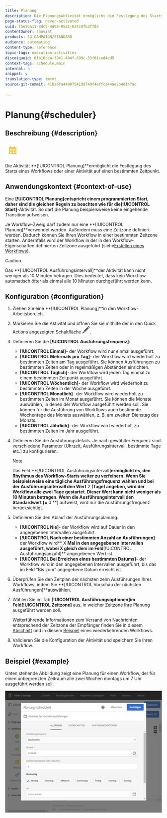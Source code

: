 ```yaml
---
title: Planung
description: Die Planungsaktivität ermöglicht die Festlegung des Starts eines Workflows oder einer Aktivität auf einen bestimmten Zeitpunkt.
page-status-flag: never-activated
uuid: f5e50a11-8dc9-4d98-9531-024c0fb3f7da
contentOwner: sauviat
products: SG_CAMPAIGN/STANDARD
audience: automating
content-type: reference
topic-tags: execution-activities
discoiquuid: 0fb16cea-3941-404f-899c-33f81ced4ed5
context-tags: schedule,main
internal: n
snippet: y
translation-type: tm+mt
source-git-commit: 41ba6fa44807541dd749f4effca44ae2b4d147ae

---
```



# Planung{#scheduler}

## Beschreibung {#description}

![](assets/scheduler.png)

Die Aktivität **[!UICONTROL Planung]**ermöglicht die Festlegung des Starts eines Workflows oder einer Aktivität auf einen bestimmten Zeitpunkt.

## Anwendungskontext {#context-of-use}

Eine **[!UICONTROL Planung]**entspricht einem programmierten Start, daher sind die gleichen Regeln zu beachten wie für die**[!UICONTROL  Start]**-Aktivität. So darf die Planung beispielsweise keine eingehende Transition aufweisen.

Je Workflow-Zweig darf zudem nur eine **[!UICONTROL Planung]**verwendet werden. Außerdem muss eine Zeitzone definiert werden. Dadurch können Sie Ihren Workflow in einer bestimmten Zeitzone starten. Andernfalls wird der Workflow in der in den Workflow-Eigenschaften definierten Zeitzone ausgeführt (siehe[Erstellen eines Workflows](../../automating/using/building-a-workflow.md)).

>[!CAUTION]
>
>Das **[!UICONTROL Ausführungsintervall]**der Aktivität kann nicht weniger als 10 Minuten betragen. Dies bedeutet, dass kein Workflow automatisch öfter als einmal alle 10 Minuten durchgeführt werden kann.

## Konfiguration {#configuration}

1. Ziehen Sie eine **[!UICONTROL Planung]**in den Workflow-Arbeitsbereich.
1. Markieren Sie die Aktivität und öffnen Sie sie mithilfe der in den Quick Actions angezeigten Schaltfläche ![](assets/edit_darkgrey-24px.png).
1. Definieren Sie die **[!UICONTROL Ausführungsfrequenz]**:

   * **[!UICONTROL Einmal]**- der Workflow wird nur einmal ausgeführt.
   * **[!UICONTROL Mehrmals pro Tag]**- der Workflow wird wiederholt zu bestimmten Zeiten am Tag ausgeführt. Sie können Ausführungen zu bestimmten Zeiten oder in regelmäßigen Abständen einrichten.
   * **[!UICONTROL Täglich]**- der Workflow wird jeden Tag einmal zu einem bestimmten Zeitpunkt ausgeführt.
   * **[!UICONTROL Wöchentlich]**- der Workflow wird wiederholt zu bestimmten Zeiten in der Woche ausgeführt.
   * **[!UICONTROL Monatlich]**- der Workflow wird wiederholt zu bestimmten Zeiten im Monat ausgeführt. Sie können die Monate auswählen, in denen der Workflow ausgeführt werden soll. Sie können für die Ausführung von Workflows auch bestimmte Wochentage des Monats auswählen, z. B. am zweiten Dienstag des Monats.
   * **[!UICONTROL Jährlich]**- der Workflow wird wiederholt zu bestimmten Zeiten im Jahr ausgeführt.

1. Definieren Sie die Ausführungsdetails. Je nach gewählter Frequenz sind verschiedene Parameter (Uhrzeit, Ausführungsintervall, bestimmte Tage etc.) zu konfigurieren.

   >[!NOTE]
   >
   >Das Feld **[!UICONTROL Ausführungsintervall]**ermöglicht es, den Rhythmus des Workflow-Starts weiter zu verfeinern. Wenn Sie beispielsweise eine tägliche Ausführungsfrequenz wählen und bei der Ausführungsintervall den Wert** 2 **(Tage) angeben, wird der Workflow alle zwei Tage gestartet. Dieser Wert kann nicht weniger als 10 Minuten betragen. Wenn die Ausführungsintervall den Standardwert (=** 0 **) aufweist, wird nur die Ausführungsfrequenz berücksichtigt.

1. Definieren Sie den Ablauf der Ausführungsplanung:

   * **[!UICONTROL Nie]**- der Workflow wird auf Dauer in den angegebenen Intervallen ausgeführt.
   * **[!UICONTROL Nach einer bestimmten Anzahl an Ausführungen]**- der Workflow wird** X **Mal in den angegebenen Intervallen ausgeführt, wobei X gleich dem im Feld**[!UICONTROL  Ausführungsanzahl]** angegebenen Wert ist.
   * **[!UICONTROL Bei Erreichen eines bestimmten Datums]**- der Workflow wird in den angegebenen Intervallen ausgeführt, bis das im Feld &quot;Bis zum&quot; angegebene Datum erreicht ist.

1. Überprüfen Sie den Zeitplan der nächsten zehn Ausführungen Ihres Workflows, indem Sie **[!UICONTROL Vorschau der nächsten Ausführungen]**auswählen.

1. Wählen Sie im Tab **[!UICONTROL Ausführungsoptionen]**im Feld**[!UICONTROL  Zeitzone]** aus, in welcher Zeitzone Ihre Planung ausgeführt werden soll.

   Weiterführende Informationen zum Versand von Nachrichten entsprechend der Zeitzone der Empfänger finden Sie in diesem [Abschnitt](../../sending/using/sending-messages-at-the-recipient-s-time-zone.md) und in diesem [Beispiel](../../automating/using/push-notification-delivery.md#sending-a-recurring-push-notification-with-a-workflow) eines wiederkehrenden Workflows.

1. Validieren Sie die Konfiguration der Aktivität und speichern Sie Ihren Workflow.

## Beispiel {#example}

Unten stehende Abbildung zeigt eine Planung für einen Workflow, der für einen unbegrenzten Zeitraum alle zwei Wochen montags um 7 Uhr ausgeführt werden soll.

![](assets/wkf_scheduler_example.png)

